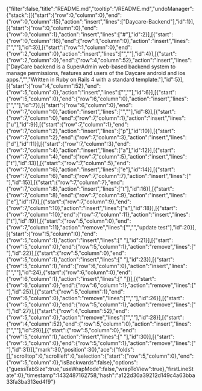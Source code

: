 {"filter":false,"title":"README.md","tooltip":"/README.md","undoManager":{"stack":[[{"start":{"row":0,"column":0},"end":{"row":0,"column":15},"action":"insert","lines":["Daycare-Backend"],"id":1}],[{"start":{"row":0,"column":0},"end":{"row":0,"column":1},"action":"insert","lines":["#"],"id":2}],[{"start":{"row":0,"column":16},"end":{"row":1,"column":0},"action":"insert","lines":["",""],"id":3}],[{"start":{"row":1,"column":0},"end":{"row":2,"column":0},"action":"insert","lines":["",""],"id":4}],[{"start":{"row":2,"column":0},"end":{"row":4,"column":52},"action":"insert","lines":["DayCare backend is a SuperAdmin web-based backend system to manage permissions, features and users of the Daycare android and ios apps.","","Written in Ruby on Rails 4 with a standard template."],"id":5}],[{"start":{"row":4,"column":52},"end":{"row":5,"column":0},"action":"insert","lines":["",""],"id":6}],[{"start":{"row":5,"column":0},"end":{"row":6,"column":0},"action":"insert","lines":["",""],"id":7}],[{"start":{"row":6,"column":0},"end":{"row":7,"column":0},"action":"insert","lines":["",""],"id":8}],[{"start":{"row":7,"column":0},"end":{"row":7,"column":1},"action":"insert","lines":["u"],"id":9}],[{"start":{"row":7,"column":1},"end":{"row":7,"column":2},"action":"insert","lines":["p"],"id":10}],[{"start":{"row":7,"column":2},"end":{"row":7,"column":3},"action":"insert","lines":["d"],"id":11}],[{"start":{"row":7,"column":3},"end":{"row":7,"column":4},"action":"insert","lines":["a"],"id":12}],[{"start":{"row":7,"column":4},"end":{"row":7,"column":5},"action":"insert","lines":["t"],"id":13}],[{"start":{"row":7,"column":5},"end":{"row":7,"column":6},"action":"insert","lines":["e"],"id":14}],[{"start":{"row":7,"column":6},"end":{"row":7,"column":7},"action":"insert","lines":[" "],"id":15}],[{"start":{"row":7,"column":7},"end":{"row":7,"column":8},"action":"insert","lines":["t"],"id":16}],[{"start":{"row":7,"column":8},"end":{"row":7,"column":9},"action":"insert","lines":["e"],"id":17}],[{"start":{"row":7,"column":9},"end":{"row":7,"column":10},"action":"insert","lines":["s"],"id":18}],[{"start":{"row":7,"column":10},"end":{"row":7,"column":11},"action":"insert","lines":["t"],"id":19}],[{"start":{"row":5,"column":0},"end":{"row":7,"column":11},"action":"remove","lines":["","","update test"],"id":20}],[{"start":{"row":5,"column":0},"end":{"row":5,"column":1},"action":"insert","lines":[" "],"id":21}],[{"start":{"row":5,"column":0},"end":{"row":5,"column":1},"action":"remove","lines":[" "],"id":22}],[{"start":{"row":5,"column":0},"end":{"row":5,"column":1},"action":"insert","lines":[" "],"id":23}],[{"start":{"row":5,"column":1},"end":{"row":6,"column":0},"action":"insert","lines":["",""],"id":24},{"start":{"row":6,"column":0},"end":{"row":6,"column":1},"action":"insert","lines":[" "]}],[{"start":{"row":6,"column":0},"end":{"row":6,"column":1},"action":"remove","lines":[" "],"id":25}],[{"start":{"row":5,"column":1},"end":{"row":6,"column":0},"action":"remove","lines":["",""],"id":26}],[{"start":{"row":5,"column":0},"end":{"row":5,"column":1},"action":"remove","lines":[" "],"id":27}],[{"start":{"row":4,"column":52},"end":{"row":5,"column":0},"action":"remove","lines":["",""],"id":28}],[{"start":{"row":4,"column":52},"end":{"row":5,"column":0},"action":"insert","lines":["",""],"id":29}],[{"start":{"row":5,"column":0},"end":{"row":5,"column":1},"action":"insert","lines":[" "],"id":30}],[{"start":{"row":5,"column":0},"end":{"row":5,"column":1},"action":"remove","lines":[" "],"id":31}]],"mark":30,"position":30},"ace":{"folds":[],"scrolltop":0,"scrollleft":0,"selection":{"start":{"row":5,"column":0},"end":{"row":5,"column":0},"isBackwards":false},"options":{"guessTabSize":true,"useWrapMode":false,"wrapToView":true},"firstLineState":0},"timestamp":1432487162758,"hash":"a122d30a39212d149c4a63bba33fa3ba313ed4f9"}